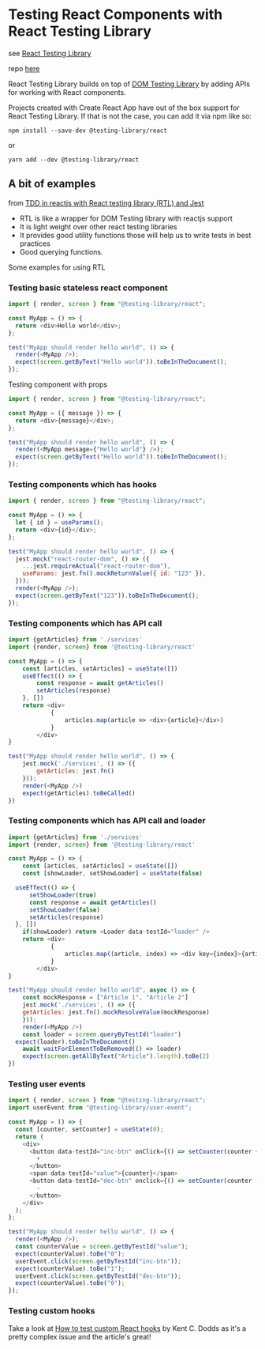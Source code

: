 # Testing React Components with React Testing Library

see [React Testing Library](https://testing-library.com/docs/react-testing-library/intro/)

repo [here](https://github.com/testing-library/react-testing-library)

React Testing Library builds on top of [DOM Testing Library](https://testing-library.com/) by adding APIs for working with React components.

Projects created with Create React App have out of the box support for React Testing Library. If that is not the case, you can add it via npm like so:

`npm install --save-dev @testing-library/react`

or 

`yarn add --dev @testing-library/react`

## A bit of examples 

from [TDD in reactjs with React testing library (RTL) and Jest](https://dev.to/sakethkowtha/testing-with-rtl-and-jest-31c9)

- RTL is like a wrapper for DOM Testing library with reactjs support
- It is light weight over other react testing libraries
- It provides good utility functions those will help us to write tests in best practices
- Good querying functions.

Some examples for using RTL

### Testing basic stateless react component

```js
import { render, screen } from "@testing-library/react";

const MyApp = () => {
  return <div>Hello world</div>;
};

test("MyApp should render hello world", () => {
  render(<MyApp />);
  expect(screen.getByText("Hello world")).toBeInTheDocument();
});
```

Testing component with props

```js
import { render, screen } from "@testing-library/react";

const MyApp = ({ message }) => {
  return <div>{message}</div>;
};

test("MyApp should render hello world", () => {
  render(<MyApp message={"Hello world"} />);
  expect(screen.getByText("Hello world")).toBeInTheDocument();
});
```

### Testing components which has hooks

```js
import { render, screen } from "@testing-library/react";

const MyApp = () => {
  let { id } = useParams();
  return <div>{id}</div>;
};

test("MyApp should render hello world", () => {
  jest.mock("react-router-dom", () => ({
    ...jest.requireActual("react-router-dom"),
    useParams: jest.fn().mockReturnValue({ id: "123" }),
  }));
  render(<MyApp />);
  expect(screen.getByText("123")).toBeInTheDocument();
});
```


### Testing components which has API call

```js
import {getArticles} from './services'
import {render, screen} from '@testing-library/react'

const MyApp = () => {
    const [articles, setArticles] = useState([])
    useEffect(() => {
        const response = await getArticles()
        setArticles(response)
    }, [])
    return <div>
            {
                articles.map(article => <div>{article}</div>)
            }
        </div>
}

test("MyApp should render hello world", () => {
    jest.mock('./services', () => ({
        getArticles: jest.fn()
    }));
    render(<MyApp />)
    expect(getArticles).toBeCalled()
})
```
### Testing components which has API call and loader

```js
import {getArticles} from './services'
import {render, screen} from '@testing-library/react'

const MyApp = () => {
    const [articles, setArticles] = useState([])
    const [showLoader, setShowLoader] = useState(false)

  useEffect(() => {
      setShowLoader(true)
      const response = await getArticles()
      setShowLoader(false)
      setArticles(response)
  }, [])
    if(showLoader) return <Loader data-testId="loader" />
    return <div>
            {
                articles.map((article, index) => <div key={index}>{article}</div>)
            }
        </div>
}

test("MyApp should render hello world", async () => {
    const mockResponse = ["Article 1", "Article 2"]
    jest.mock('./services', () => ({
    getArticles: jest.fn().mockResolveValue(mockResponse)
    }));
    render(<MyApp />)
    const loader = screen.queryByTestId("loader")
  expect(loader).toBeInTheDocument()
    await waitForElementToBeRemoved(() => loader)
    expect(screen.getAllByText("Article").length).toBe(2)
})
```

### Testing user events

```js
import { render, screen } from "@testing-library/react";
import userEvent from "@testing-library/user-event";

const MyApp = () => {
  const [counter, setCounter] = useState(0);
  return (
    <div>
      <button data-testId="inc-btn" onClick={() => setCounter(counter + 1)}>
        +
      </button>
      <span data-testId="value">{counter}</span>
      <button data-testId="dec-btn" onclick={() => setCounter(counter - 1)}>
        -
      </button>
    </div>
  );
};

test("MyApp should render hello world", () => {
  render(<MyApp />);
  const counterValue = screen.getByTestId("value");
  expect(counterValue).toBe("0");
  userEvent.click(screen.getByTestId("inc-btn"));
  expect(counterValue).toBe("1");
  userEvent.click(screen.getByTestId("dec-btn"));
  expect(counterValue).toBe("0");
});
```

### Testing custom hooks

Take a look at [How to test custom React hooks](https://kentcdodds.com/blog/how-to-test-custom-react-hooks) by Kent C. Dodds as it's a pretty complex issue and the article's great!


